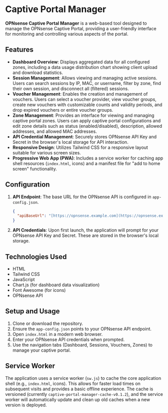 # Captive Portal Manager

**OPNsense Captive Portal Manager** is a web-based tool designed to manage the OPNsense Captive Portal, providing a user-friendly interface for monitoring and controlling various aspects of the portal.

## Features

* **Dashboard Overview**: Displays aggregated data for all configured zones, including a data usage distribution chart showing client upload and download statistics.
* **Session Management**: Allows viewing and managing active sessions. Users can search sessions by IP, MAC, or username, filter by zone, find their own session, and disconnect all (filtered) sessions.
* **Voucher Management**: Enables the creation and management of vouchers. Users can select a voucher provider, view voucher groups, create new vouchers with customizable counts and validity periods, and drop expired vouchers or entire voucher groups.
* **Zone Management**: Provides an interface for viewing and managing captive portal zones. Users can apply captive portal configurations and edit zone details such as status (enabled/disabled), description, allowed addresses, and allowed MAC addresses.
* **API Credential Management**: Securely stores OPNsense API Key and Secret in the browser's local storage for API interaction.
* **Responsive Design**: Utilizes Tailwind CSS for a responsive layout suitable for various screen sizes.
* **Progressive Web App (PWA)**: Includes a service worker for caching app shell resources (`index.html`, icons) and a manifest file for "add to home screen" functionality.

## Configuration

1.  **API Endpoint**: The base URL for the OPNsense API is configured in `app-config.json`.
    ```json
    {
      "apiBaseUrl": "[https://opnsense.example.com](https://opnsense.example.com)"
    }
    ```
2.  **API Credentials**: Upon first launch, the application will prompt for your OPNsense API Key and Secret. These are stored in the browser's local storage.

## Technologies Used

* HTML
* Tailwind CSS
* JavaScript
* Chart.js (for dashboard data visualization)
* Font Awesome (for icons)
* OPNsense API

## Setup and Usage

1.  Clone or download the repository.
2.  Ensure the `app-config.json` points to your OPNsense API endpoint.
3.  Open `index.html` in a modern web browser.
4.  Enter your OPNsense API credentials when prompted.
5.  Use the navigation tabs (Dashboard, Sessions, Vouchers, Zones) to manage your captive portal.

## Service Worker

The application uses a service worker (`sw.js`) to cache the core application shell (e.g., `index.html`, icons). This allows for faster load times on subsequent visits and provides a basic offline experience. The cache is versioned (currently `captive-portal-manager-cache-v0.1.2`), and the service worker will automatically update and clean up old caches when a new version is deployed.
